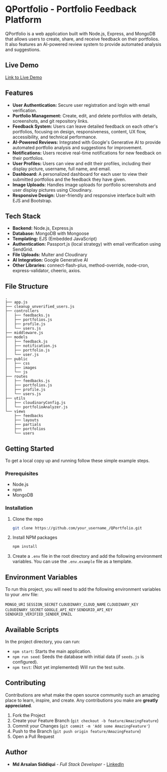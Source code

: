 # QPortfolio - Portfolio Feedback Platform

QPortfolio is a web application built with Node.js, Express, and MongoDB that allows users to create, share, and receive feedback on their portfolios. It also features an AI-powered review system to provide automated analysis and suggestions.

## Live Demo

[Link to Live Demo](https://qportfolio.herokuapp.com/)

## Features

-   **User Authentication:** Secure user registration and login with email verification.
-   **Portfolio Management:** Create, edit, and delete portfolios with details, screenshots, and git repository links.
-   **Feedback System:** Users can leave detailed feedback on each other's portfolios, focusing on design, responsiveness, content, UX flow, accessibility, and technical performance.
-   **AI-Powered Reviews:** Integrated with Google's Generative AI to provide automated portfolio analysis and suggestions for improvement.
-   **Notifications:** Users receive real-time notifications for new feedback on their portfolios.
-   **User Profiles:** Users can view and edit their profiles, including their display picture, username, full name, and email.
-   **Dashboard:** A personalized dashboard for each user to view their submitted portfolios and the feedback they have given.
-   **Image Uploads:** Handles image uploads for portfolio screenshots and user display pictures using Cloudinary.
-   **Responsive Design:** User-friendly and responsive interface built with EJS and Bootstrap.

## Tech Stack

-   **Backend:** Node.js, Express.js
-   **Database:** MongoDB with Mongoose
-   **Templating:** EJS (Embedded JavaScript)
-   **Authentication:** Passport.js (local strategy) with email verification using SendGrid.
-   **File Uploads:** Multer and Cloudinary
-   **AI Integration:** Google Generative AI
-   **Other Libraries:** connect-flash-plus, method-override, node-cron, express-validator, cheerio, axios.

## File Structure

```
.
├── app.js
├── cleanup_unverified_users.js
├── controllers
│   ├── feedbacks.js
│   ├── portfolios.js
│   ├── profile.js
│   └── users.js
├── middleware.js
├── models
│   ├── feedback.js
│   ├── notification.js
│   ├── portfolio.js
│   └── user.js
├── public
│   ├── css
│   ├── images
│   └── js
├── routes
│   ├── feedbacks.js
│   ├── portfolios.js
│   ├── profile.js
│   └── users.js
├── utils
│   ├── cloudinaryConfig.js
│   └── portfolioAnalyzer.js
└── views
    ├── feedbacks
    ├── layouts
    ├── partials
    ├── portfolios
    └── users
```

## Getting Started

To get a local copy up and running follow these simple example steps.

### Prerequisites

-   Node.js
-   npm
-   MongoDB

### Installation

1.  Clone the repo
    ```sh
    git clone https://github.com/your_username_/QPortfolio.git
    ```
2.  Install NPM packages
    ```sh
    npm install
    ```
3.  Create a `.env` file in the root directory and add the following environment variables. You can use the `.env.example` file as a template.

## Environment Variables

To run this project, you will need to add the following environment variables to your .env file:

`MONGO_URI`
`SESSION_SECRET`
`CLOUDINARY_CLOUD_NAME`
`CLOUDINARY_KEY`
`CLOUDINARY_SECRET`
`GOOGLE_API_KEY`
`SENDGRID_API_KEY`
`SENDGRID_VERIFIED_SENDER_EMAIL`

## Available Scripts

In the project directory, you can run:

-   `npm start`: Starts the main application.
-   `npm run seed`: Seeds the database with initial data (if `seeds.js` is configured).
-   `npm test`: (Not yet implemented) Will run the test suite.


## Contributing

Contributions are what make the open source community such an amazing place to learn, inspire, and create. Any contributions you make are **greatly appreciated**.

1.  Fork the Project
2.  Create your Feature Branch (`git checkout -b feature/AmazingFeature`)
3.  Commit your Changes (`git commit -m 'Add some AmazingFeature'`)
4.  Push to the Branch (`git push origin feature/AmazingFeature`)
5.  Open a Pull Request

## Author

-   **Md Arsalan Siddiqui** - _Full Stack Developer_ - [LinkedIn](https://www.linkedin.com/in/md-arsalan-siddiqui/)